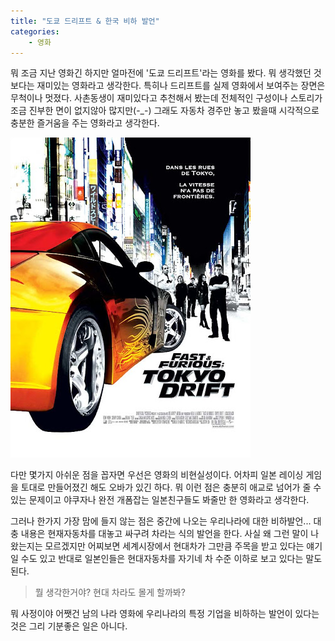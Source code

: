 ```yaml
---
title: "도쿄 드리프트 & 한국 비하 발언"
categories:
    - 영화
---
```


뭐 조금 지난 영화긴 하지만 얼마전에 '도쿄 드리프트'라는 영화를 봤다. 뭐 생각했던 것보다는 재미있는 영화라고 생각한다. 특히나 드리프트를 실제 영화에서 보여주는 장면은 무척이나 멋졌다. 사촌동생이 재미있다고 추천해서 봤는데 전체적인 구성이나 스토리가 조금 진부한 면이 없지않아 많지만(-\_-) 그래도 자동차 경주만 놓고 봤을때 시각적으로 충분한 즐거움을 주는 영화라고 생각한다.  

![](/assets/images/posts/2006/10/fl200000000107.jpg)
  
다만 몇가지 아쉬운 점을 꼽자면 우선은 영화의 비현실성이다. 어차피 일본 레이싱 게임을 토대로 만들어졌긴 해도 오바가 있긴 하다. 뭐 이런 점은 충분히 애교로 넘어가 줄 수 있는 문제이고 야쿠자나 완전 개폼잡는 일본친구들도 봐줄만 한 영화라고 생각한다.  
  
그러나 한가지 가장 맘에 들지 않는 점은 중간에 나오는 우리나라에 대한 비하발언... 대충 내용은 현재자동차를 대놓고 싸구려 차라는 식의 발언을 한다. 사실 왜 그런 말이 나왔는지는 모르겠지만 어찌보면 세계시장에서 현대차가 그만큼 주목을 받고 있다는 얘기일 수도 있고 반대로 일본인들은 현대자동차를 자기네 차 수준 이하로 보고 있다는 말도 된다.  

> 뭘 생각한거야? 현대 차라도 몰게 할까봐?

뭐 사정이야 어쨋건 남의 나라 영화에 우리나라의 특정 기업을 비하하는 발언이 있다는 것은 그리 기분좋은 일은 아니다.
